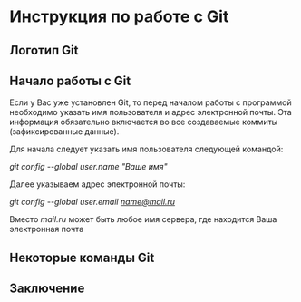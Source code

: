 # Инструкция по работе с Git

## Логотип Git

## Начало работы с Git

Если у Вас уже установлен Git, то перед началом работы с программой необходимо указать имя пользователя и адрес электронной почты. Эта информация обязательно включается во все создаваемые коммиты (зафиксированные данные).

Для начала следует указать имя пользователя следующей командой:

*git config --global user.name "Ваше имя"*

Далее указываем адрес электронной почты:

*git config --global user.email name@mail.ru*

Вместо *mail.ru* может быть любое имя сервера, где находится Ваша электронная почта

## Некоторые команды Git

## Заключение